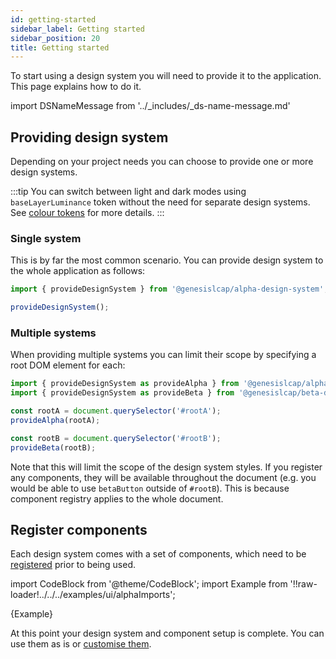 ```yaml
---
id: getting-started
sidebar_label: Getting started
sidebar_position: 20
title: Getting started
---
```


To start using a design system you will need to provide it to the application. This page explains how to do it.

import DSNameMessage from '../_includes/_ds-name-message.md'

<DSNameMessage />

## Providing design system

Depending on your project needs you can choose to provide one or more design systems.

:::tip
You can switch between light and dark modes using `baseLayerLuminance` token without the need for separate design systems. See [colour tokens](/web-ui-reference/design-systems/colour-tokens/) for more details.
:::

### Single system

This is by far the most common scenario. You can provide design system to the whole application as follows:

```ts
import { provideDesignSystem } from '@genesislcap/alpha-design-system';

provideDesignSystem();
```

### Multiple systems

When providing multiple systems you can limit their scope by specifying a root DOM element for each:

```ts
import { provideDesignSystem as provideAlpha } from '@genesislcap/alpha-design-system';
import { provideDesignSystem as provideBeta } from '@genesislcap/beta-design-system';

const rootA = document.querySelector('#rootA');
provideAlpha(rootA);

const rootB = document.querySelector('#rootB');
provideBeta(rootB);
```

Note that this will limit the scope of the design system styles. If you register any components, they will be available throughout the document (e.g. you would be able to use `betaButton` outside of `#rootB`). This is because component registry applies to the whole document.

## Register components

Each design system comes with a set of components, which need to be [registered](/web-ui-reference/components/getting-started/#register-components) prior to being used. 

import CodeBlock from '@theme/CodeBlock';
import Example from '!!raw-loader!../../../examples/ui/alphaImports';

<CodeBlock className="language-ts">{Example}</CodeBlock>

At this point your design system and component setup is complete. You can use them as is or [customise them](/web-ui-reference/design-systems/customisation/).
